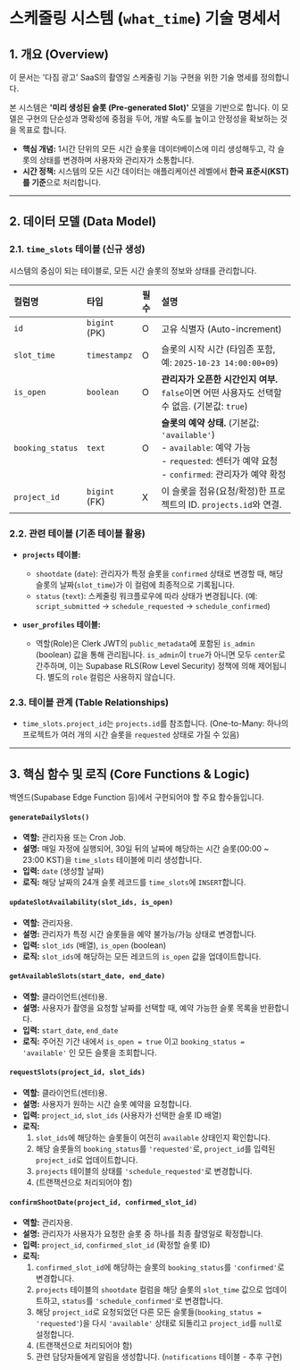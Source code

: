 # 스케줄링 시스템 (`what_time`) 기술 명세서

## 1. 개요 (Overview)

이 문서는 '다짐 광고' SaaS의 촬영일 스케줄링 기능 구현을 위한 기술 명세를 정의합니다.

본 시스템은 **'미리 생성된 슬롯 (Pre-generated Slot)'** 모델을 기반으로 합니다. 이 모델은 구현의 단순성과 명확성에 중점을 두어, 개발 속도를 높이고 안정성을 확보하는 것을 목표로 합니다.

- **핵심 개념:** 1시간 단위의 모든 시간 슬롯을 데이터베이스에 미리 생성해두고, 각 슬롯의 상태를 변경하며 사용자와 관리자가 소통합니다.
- **시간 정책:** 시스템의 모든 시간 데이터는 애플리케이션 레벨에서 **한국 표준시(KST)를 기준**으로 처리합니다.

---

## 2. 데이터 모델 (Data Model)

### 2.1. `time_slots` 테이블 (신규 생성)

시스템의 중심이 되는 테이블로, 모든 시간 슬롯의 정보와 상태를 관리합니다.

| 컬럼명 | 타입 | 필수 | 설명 |
| :--- | :--- | :--- | :--- |
| `id` | `bigint` (PK) | O | 고유 식별자 (Auto-increment) |
| `slot_time` | `timestampz` | O | 슬롯의 시작 시간 (타임존 포함, 예: `2025-10-23 14:00:00+09`) |
| `is_open` | `boolean` | O | **관리자가 오픈한 시간인지 여부.** `false`이면 어떤 사용자도 선택할 수 없음. (기본값: `true`) |
| `booking_status` | `text` | O | **슬롯의 예약 상태.** (기본값: `'available'`)<br>- `available`: 예약 가능<br>- `requested`: 센터가 예약 요청<br>- `confirmed`: 관리자가 예약 확정 |
| `project_id` | `bigint` (FK) | X | 이 슬롯을 점유(요청/확정)한 프로젝트의 ID. `projects.id`와 연결. |

### 2.2. 관련 테이블 (기존 테이블 활용)

- **`projects` 테이블:**
    - `shootdate` (`date`): 관리자가 특정 슬롯을 `confirmed` 상태로 변경할 때, 해당 슬롯의 날짜(`slot_time`)가 이 컬럼에 최종적으로 기록됩니다.
    - `status` (`text`): 스케줄링 워크플로우에 따라 상태가 변경됩니다. (예: `script_submitted` -> `schedule_requested` -> `schedule_confirmed`)

- **`user_profiles` 테이블:**
    - 역할(Role)은 Clerk JWT의 `public_metadata`에 포함된 `is_admin` (boolean) 값을 통해 관리됩니다. `is_admin`이 `true`가 아니면 모두 `center`로 간주하며, 이는 Supabase RLS(Row Level Security) 정책에 의해 제어됩니다. 별도의 `role` 컬럼은 사용하지 않습니다.

### 2.3. 테이블 관계 (Table Relationships)

- `time_slots.project_id`는 `projects.id`를 참조합니다. (One-to-Many: 하나의 프로젝트가 여러 개의 시간 슬롯을 `requested` 상태로 가질 수 있음)

---

## 3. 핵심 함수 및 로직 (Core Functions & Logic)

백엔드(Supabase Edge Function 등)에서 구현되어야 할 주요 함수들입니다.

#### `generateDailySlots()`
- **역할:** 관리자용 또는 Cron Job.
- **설명:** 매일 자정에 실행되어, 30일 뒤의 날짜에 해당하는 시간 슬롯(00:00 ~ 23:00 KST)을 `time_slots` 테이블에 미리 생성합니다.
- **입력:** `date` (생성할 날짜)
- **로직:** 해당 날짜의 24개 슬롯 레코드를 `time_slots`에 `INSERT`합니다.

#### `updateSlotAvailability(slot_ids, is_open)`
- **역할:** 관리자용.
- **설명:** 관리자가 특정 시간 슬롯들을 예약 불가능/가능 상태로 변경합니다.
- **입력:** `slot_ids` (배열), `is_open` (boolean)
- **로직:** `slot_ids`에 해당하는 모든 레코드의 `is_open` 값을 업데이트합니다.

#### `getAvailableSlots(start_date, end_date)`
- **역할:** 클라이언트(센터)용.
- **설명:** 사용자가 촬영을 요청할 날짜를 선택할 때, 예약 가능한 슬롯 목록을 반환합니다.
- **입력:** `start_date`, `end_date`
- **로직:** 주어진 기간 내에서 `is_open = true` 이고 `booking_status = 'available'` 인 모든 슬롯을 조회합니다.

#### `requestSlots(project_id, slot_ids)`
- **역할:** 클라이언트(센터)용.
- **설명:** 사용자가 원하는 시간 슬롯 예약을 요청합니다.
- **입력:** `project_id`, `slot_ids` (사용자가 선택한 슬롯 ID 배열)
- **로직:**
    1. `slot_ids`에 해당하는 슬롯들이 여전히 `available` 상태인지 확인합니다.
    2. 해당 슬롯들의 `booking_status`를 `'requested'`로, `project_id`를 입력된 `project_id`로 업데이트합니다.
    3. `projects` 테이블의 상태를 `'schedule_requested'`로 변경합니다.
    4. (트랜잭션으로 처리되어야 함)

#### `confirmShootDate(project_id, confirmed_slot_id)`
- **역할:** 관리자용.
- **설명:** 관리자가 사용자가 요청한 슬롯 중 하나를 최종 촬영일로 확정합니다.
- **입력:** `project_id`, `confirmed_slot_id` (확정할 슬롯 ID)
- **로직:**
    1. `confirmed_slot_id`에 해당하는 슬롯의 `booking_status`를 `'confirmed'`로 변경합니다.
    2. `projects` 테이블의 `shootdate` 컬럼을 해당 슬롯의 `slot_time` 값으로 업데이트하고, `status`를 `'schedule_confirmed'`로 변경합니다.
    3. 해당 `project_id`로 요청되었던 다른 모든 슬롯들(`booking_status = 'requested'`)을 다시 `'available'` 상태로 되돌리고 `project_id`를 `null`로 설정합니다.
    4. (트랜잭션으로 처리되어야 함)
    5. 관련 담당자들에게 알림을 생성합니다. (`notifications` 테이블 - 추후 구현)
